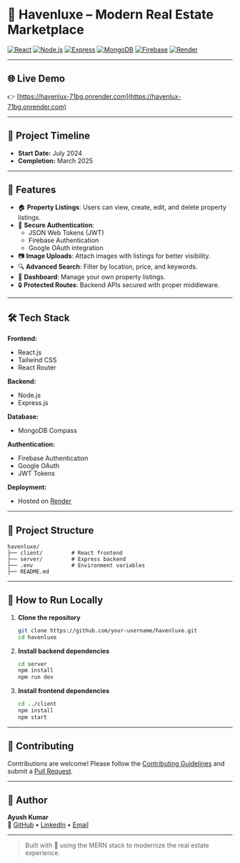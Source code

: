 # 🏡 Havenluxe – Modern Real Estate Marketplace

[![React](https://img.shields.io/badge/React-20232A?style=for-the-badge&logo=react)](https://reactjs.org/)
[![Node.js](https://img.shields.io/badge/Node.js-339933?style=for-the-badge&logo=nodedotjs)](https://nodejs.org/)
[![Express](https://img.shields.io/badge/Express.js-000000?style=for-the-badge&logo=express)](https://expressjs.com/)
[![MongoDB](https://img.shields.io/badge/MongoDB-47A248?style=for-the-badge&logo=mongodb)](https://mongodb.com/)
[![Firebase](https://img.shields.io/badge/Firebase-FFCA28?style=for-the-badge&logo=firebase)](https://firebase.google.com/)
[![Render](https://img.shields.io/badge/Hosted_on-Render-2c384a?style=for-the-badge&logo=render)](https://render.com/)

---

## 🌐 Live Demo

👉 [https://havenlux-71bg.onrender.com](https://havenlux-71bg.onrender.com)

---

## 📌 Project Timeline

- **Start Date:** July 2024  
- **Completion:** March 2025  

---

## 🚀 Features

- 🏠 **Property Listings**: Users can view, create, edit, and delete property listings.
- 🔐 **Secure Authentication**:
  - JSON Web Tokens (JWT)
  - Firebase Authentication
  - Google OAuth integration
- 📷 **Image Uploads**: Attach images with listings for better visibility.
- 🔍 **Advanced Search**: Filter by location, price, and keywords.
- 📂 **Dashboard**: Manage your own property listings.
- 🔒 **Protected Routes**: Backend APIs secured with proper middleware.

---

## 🛠 Tech Stack

**Frontend:**
- React.js
- Tailwind CSS
- React Router

**Backend:**
- Node.js
- Express.js

**Database:**
- MongoDB Compass

**Authentication:**
- Firebase Authentication
- Google OAuth
- JWT Tokens

**Deployment:**
- Hosted on [Render](https://render.com)

---



## 📂 Project Structure

```
havenluxe/
├── client/         # React frontend
├── server/         # Express backend
├── .env            # Environment variables
├── README.md
```

---

## 🧪 How to Run Locally

1. **Clone the repository**
   ```bash
   git clone https://github.com/your-username/havenluxe.git
   cd havenluxe
   ```

2. **Install backend dependencies**
   ```bash
   cd server
   npm install
   npm run dev
   ```

3. **Install frontend dependencies**
   ```bash
   cd ../client
   npm install
   npm start
   ```

---

## 🤝 Contributing

Contributions are welcome! Please follow the [Contributing Guidelines](CONTRIBUTING.md) and submit a [Pull Request](.github/pull_request_template.md).


---

## 👤 Author

**Ayush Kumar**  
🔗 [GitHub](https://github.com/Ayush8566) • [LinkedIn](https://www.linkedin.com/in/ayush-kumar-9884b8262/) • [Email](kumarayush59567@gmail.com)

---

> Built with 💚 using the MERN stack to modernize the real estate experience.
